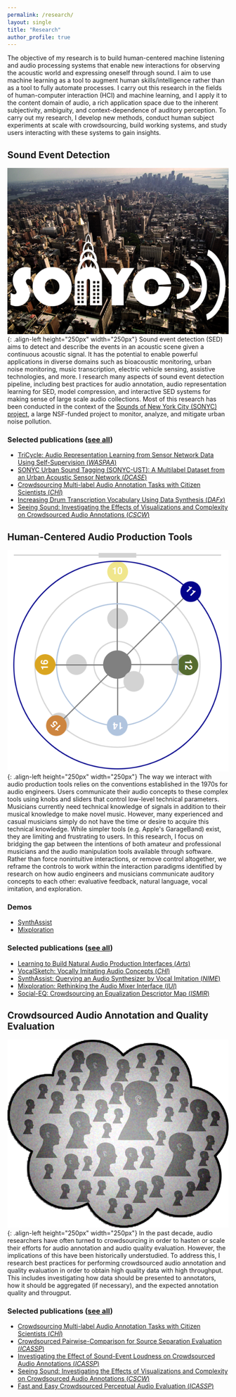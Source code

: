 ```yaml
---
permalink: /research/
layout: single
title: "Research"
author_profile: true
---
```


The objective of my research is to build human-centered machine listening and audio processing systems that enable new interactions for observing the acoustic world and expressing oneself through sound. 
I aim to use machine learning as a tool to augment human skills/intelligence rather than as a tool to fully automate processes. 
I carry out this research in the fields of human-computer interaction (HCI) and machine learning, and I apply it to the content domain of audio, a rich application space due to the inherent subjectivity, ambiguity, and context-dependence of auditory perception. 
To carry out my research, I develop new methods, conduct human subject experiments at scale with crowdsourcing, build working systems, and study users interacting with these systems to gain insights.

## Sound Event Detection
![sonyc](/assets/images/sonyc.png){: .align-left height="250px" width="250px"}
Sound event detection (SED) aims to detect and describe the events in an acoustic scene given a continuous acoustic signal. 
It has the potential to enable powerful applications in diverse domains such as bioacoustic monitoring, urban noise monitoring, music transcription, electric vehicle sensing, assistive technologies, and more.
I research many aspects of sound event detection pipeline, including best practices for audio annotation, audio representation learning for SED, model compression, and interactive SED systems for making sense of large scale audio collections.
Most of this research has been conducted in the context of the [Sounds of New York City (SONYC) project](http://wp.nyu.edu/sonyc), a large NSF-funded project to monitor, analyze, and mitigate urban noise pollution.

### Selected publications ([see all](/publications/sound-event-detection))
- [TriCycle: Audio Representation Learning from Sensor Network Data Using Self-Supervision (*WASPAA*)](/publications/2019-10-01-cartwright2019tricycle)
- [SONYC Urban Sound Tagging (SONYC-UST): A Multilabel Dataset from an Urban Acoustic Sensor Network (*DCASE*)](/publications/2019-10-01-cartwright2019sonycust)
- [Crowdsourcing Multi-label Audio Annotation Tasks with Citizen Scientists (*CHI*)](/publications/2019-04-01-cartwright2019crowdsourcing)
- [Increasing Drum Transcription Vocabulary Using Data Synthesis (*DAFx*)](/publications/2018-09-01-cartwright2018increasing)
- [Seeing Sound: Investigating the Effects of Visualizations and Complexity on Crowdsourced Audio Annotations (*CSCW*)](/publications/2017-11-01-cartwright2017seeing)

## Human-Centered Audio Production Tools
![synthassist](/assets/images/synthassist.png){: .align-left height="250px" width="250px"}
The way we interact with audio production tools relies on the conventions established in the 1970s for audio engineers. 
Users communicate their audio concepts to these complex tools using knobs and sliders that control low-level technical parameters. 
Musicians currently need technical knowledge of signals in addition to their musical knowledge to make novel music. 
However, many experienced and casual musicians simply do not have the time or desire to acquire this technical knowledge. 
While simpler tools (e.g. Apple&apos;s GarageBand) exist, they are limiting and frustrating to users. 
In this research, I focus on bridging the gap between the intentions of both amateur and professional musicians and the audio manipulation tools available through software. 
Rather than force nonintuitive interactions, or remove control altogether, we reframe the controls to work within the interaction paradigms identified by research on how audio engineers and musicians communicate auditory concepts to each other: evaluative feedback, natural language, vocal imitation, and exploration.

### Demos
- [SynthAssist](/publications/2014-07-01-cartwright2014synthassistquerying)
- [Mixploration](/publications/2014-04-01-cartwright2014mixploration)

### Selected publications ([see all](/publications/natural-audio-production-interfaces))
- [Learning to Build Natural Audio Production Interfaces (*Arts*)](/publications/2019-08-01-pardo2019learning)
- [VocalSketch: Vocally Imitating Audio Concepts (*CHI*)](/publications/2015-05-01-cartwright2015vocalsketch)
- [SynthAssist: Querying an Audio Synthesizer by Vocal Imitation (*NIME*)](/publications/2014-07-01-cartwright2014synthassistquerying)
- [Mixploration: Rethinking the Audio Mixer Interface (*IUI*)](/publications/2014-04-01-cartwright2014mixploration)
- [Social-EQ: Crowdsourcing an Equalization Descriptor Map (*ISMIR*)](/publications/2013-11-01-cartwright2013socialeq)

## Crowdsourced Audio Annotation and Quality Evaluation
![caqe](/assets/images/caqe.png){: .align-left height="250px" width="250px"}
In the past decade, audio researchers have often turned to crowdsourcing in order to hasten or scale their efforts for audio annotation and audio quality evaluation. 
However, the implications of this have been historically understudied. 
To address this, I research best practices for performing crowdsourced audio annotation and quality evaluation in order to obtain high quality data with high throughput. 
This includes investigating how data should be presented to annotators, how it should be aggregated (if necessary), and the expected annotation quality and througput.

### Selected publications ([see all](/publications/crowdsourced-audio-annotation-and-quality-evaluation))
- [Crowdsourcing Multi-label Audio Annotation Tasks with Citizen Scientists (*CHI*)](/publications/2019-04-01-cartwright2019crowdsourcing)
- [Crowdsourced Pairwise-Comparison for Source Separation Evaluation (*ICASSP*)](/publications/2018-04-01-cartwright2018crowdsourcedpairwise)
- [Investigating the Effect of Sound-Event Loudness on Crowdsourced Audio Annotations (*ICASSP*)](/publications/2018-04-01-cartwright2018investigating)
- [Seeing Sound: Investigating the Effects of Visualizations and Complexity on Crowdsourced Audio Annotations (*CSCW*)](/publications/2017-11-01-cartwright2017seeing)
- [Fast and Easy Crowdsourced Perceptual Audio Evaluation (*ICASSP*)](/publications/2016-04-01-cartwright2016fast)
